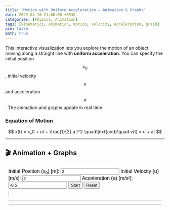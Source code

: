 ```yaml
---
title: "Motion with Uniform Acceleration – Animation & Graphs"
date: 2025-04-16 21:00:00 +0530
categories: [Physics, Animation]
tags: [kinematics, animation, motion, velocity, acceleration, graph]
pin: false
math: true
---
```


This interactive visualization lets you explore the motion of an object moving along a straight line with **uniform acceleration**. You can specify the initial position $$ x_0 $$, initial velocity $$ u $$ and acceleration $$ a $$. The animation and graphs update in real time.

### Equation of Motion

$$
x(t) = x_0 + ut + \frac{1}{2} a t^2 \quad\text{and}\quad v(t) = u + at
$$

---

## 🎬 Animation + Graphs

<iframe style="width: 100%; height: 90vh; border: none;" srcdoc="
<!DOCTYPE html>
<html>
<head>
  <meta charset='UTF-8'>
  <script src='https://cdn.jsdelivr.net/npm/chart.js'></script>
  <style>
    body {
      font-family: sans-serif;
      margin: 0;
      padding: 10px;
    }
    #controls {
      margin-bottom: 10px;
    }
    canvas {
      border: 1px solid #ccc;
      background: #f9f9f9;
    }
    #layout {
      display: flex;
      gap: 10px;
      flex-wrap: wrap;
    }
    #animationArea {
      flex: 1 1 100%;
    }
    #graphs {
      display: flex;
      flex-direction: column;
      gap: 10px;
      flex: 1 1 100%;
    }
    @media (min-width: 800px) {
      #animationArea {
        flex: 1 1 40%;
      }
      #graphs {
        flex: 1 1 58%;
      }
    }
  </style>
</head>
<body>
  <div id='controls'>
    <label>Initial Position (x<sub>0</sub>) [m]: <input type='number' id='initialPosition' value='2'></label>
    <label>Initial Velocity (u) [m/s]: <input type='number' id='initialVelocity' value='2'></label>
    <label>Acceleration (a) [m/s²]: <input type='number' id='acceleration' value='-0.5'></label>
    <button id='startBtn'>Start</button>
    <button id='resetBtn'>Reset</button>
  </div>

  <div id='layout'>
    <div id='animationArea'>
      <canvas id='motionCanvas' width='600' height='150'></canvas>
    </div>
    <div id='graphs'>
      <canvas id='positionGraph'></canvas>
      <canvas id='velocityGraph'></canvas>
    </div>
  </div>

  <script>
    const canvas = document.getElementById('motionCanvas');
    const ctx = canvas.getContext('2d');
    const startBtn = document.getElementById('startBtn');
    const resetBtn = document.getElementById('resetBtn');
    let x0 = 0, u = 0, a = 0, startTime = null, animationId;
    let dataTime = [], dataX = [], dataV = [];

    const posCtx = document.getElementById('positionGraph').getContext('2d');
    const velCtx = document.getElementById('velocityGraph').getContext('2d');

    const positionChart = new Chart(posCtx, {
      type: 'line',
      data: {
        labels: dataTime,
        datasets: [{
          label: 'Position (m)',
          data: dataX,
          borderColor: 'blue',
          tension: 0.2
        }]
      },
      options: {
        scales: {
          x: { title: { display: true, text: 'Time (s)' }},
          y: { title: { display: true, text: 'Position (m)' }}
        }
      }
    });

    const velocityChart = new Chart(velCtx, {
      type: 'line',
      data: {
        labels: dataTime,
        datasets: [{
          label: 'Velocity (m/s)',
          data: dataV,
          borderColor: 'green',
          tension: 0.2
        }]
      },
      options: {
        scales: {
          x: { title: { display: true, text: 'Time (s)' }},
          y: { title: { display: true, text: 'Velocity (m/s)' }}
        }
      }
    });

    function resetCanvas() {
      ctx.clearRect(0, 0, canvas.width, canvas.height);
      ctx.fillStyle = '#000';
      ctx.fillRect(0, canvas.height / 2 - 2, canvas.width, 4);
    }

    function drawObject(x) {
      ctx.fillStyle = 'red';
      ctx.beginPath();
      ctx.arc(x, canvas.height / 2, 10, 0, 2 * Math.PI);
      ctx.fill();
    }

    function animate(timestamp) {
      if (!startTime) startTime = timestamp;
      const t = (timestamp - startTime) / 1000;
      const x = x0 + u * t + 0.5 * a * t * t;
      const v = u + a * t;
      const px = x * 50;

      resetCanvas();
      drawObject(px);

      if (t - (dataTime.at(-1) || -1) > 0.1) {
        dataTime.push(t.toFixed(2));
        dataX.push(x.toFixed(2));
        dataV.push(v.toFixed(2));
        positionChart.update();
        velocityChart.update();
      }

      if (px >= 0 && px < canvas.width) {
        animationId = requestAnimationFrame(animate);
      }
    }

    function startAnimation() {
      cancelAnimationFrame(animationId);
      x0 = parseFloat(document.getElementById('initialPosition').value);
      u = parseFloat(document.getElementById('initialVelocity').value);
      a = parseFloat(document.getElementById('acceleration').value);
      startTime = null;
      dataTime.length = 0;
      dataX.length = 0;
      dataV.length = 0;
      positionChart.update();
      velocityChart.update();
      resetCanvas();
      animationId = requestAnimationFrame(animate);
    }

    startBtn.addEventListener('click', startAnimation);
    resetBtn.addEventListener('click', startAnimation);

    resetCanvas();
  </script>
</body>
</html>
"></iframe>

---

## 🧠 What You Can Learn

- How position and velocity evolve under constant acceleration
- Effect of changing initial velocity or acceleration
- The parabolic shape of the **position-time** graph
- The linear shape of the **velocity-time** graph

---

